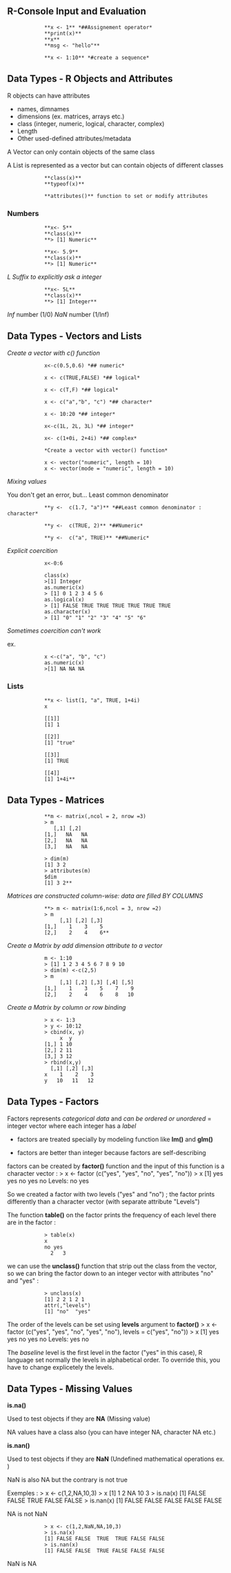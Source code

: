 ## R-Console Input and Evaluation

				**x <- 1** *##Assignement operator*
				**print(x)**
				**x**
				**msg <- "hello"**

				**x <- 1:10** *#create a sequence*

## Data Types - R Objects and Attributes

R objects can have attributes

* names, dimnames
* dimensions (ex. matrices, arrays etc.)
* class (integer, numeric, logical, character, complex)
* Length
* Other used-defined attributes/metadata

A Vector can only contain objects of the same class

A List is represented as a vector but can contain objects of different classes

				**class(x)**
				**typeof(x)**

				**attributes()** function to set or modify attributes

### Numbers

				**x<- 5**
				**class(x)**
				**> [1] Numeric**

				**x<- 5.9**
				**class(x)**
				**> [1] Numeric**

*L Suffix to explicitly ask a integer*

				**x<- 5L**
				**class(x)**
				**> [1] Integer**

*Inf* number (1/0)
*NaN* number (1/Inf)

## Data Types - Vectors and Lists

*Create a vector with c() function*

				x<-c(0.5,0.6) *## numeric*

				x <- c(TRUE,FALSE) *## logical*

				x <- c(T,F) *## logical*

				x <- c("a","b", "c") *## character*

				x <- 10:20 *## integer*

				x<-c(1L, 2L, 3L) *## integer*

				x<- c(1+0i, 2+4i) *## complex*

				*Create a vector with vector() function*

				x <- vector("numeric", length = 10)
				x <- vector(mode = "numeric", length = 10)

*Mixing values*

You don't get an error, but... Least common denominator

				**y <-  c(1.7, "a")** *##Least common denominator : character*

				**y <-  c(TRUE, 2)** *##Numeric*

				**y <-  c("a", TRUE)** *##Numeric*

*Explicit coercition*

				x<-0:6

				class(x)
				>[1] Integer
				as.numeric(x)
				> [1] 0 1 2 3 4 5 6
				as.logical(x)
				> [1] FALSE TRUE TRUE TRUE TRUE TRUE TRUE
				as.character(x)
				> [1] "0" "1" "2" "3" "4" "5" "6"

*Sometimes coercition can't work*

ex.

				x <-c("a", "b", "c")
				as.numeric(x)
				>[1] NA NA NA

### Lists

				**x <- list(1, "a", TRUE, 1+4i)
				x

				[[1]]
				[1] 1

				[[2]]
				[1] "true"

				[[3]]
				[1] TRUE

				[[4]]
				[1] 1+4i**

## Data Types - Matrices

				**m <- matrix(,ncol = 2, nrow =3)
				> m
  				   [,1] [,2]
				[1,]   NA   NA
				[2,]   NA   NA
				[3,]   NA   NA

				> dim(m)
				[1] 3 2
				> attributes(m)
				$dim
				[1] 3 2**

*Matrices are constructed column-wise: data are filled BY COLUMNS*

				**> m <- matrix(1:6,ncol = 3, nrow =2)
				> m
				     [,1] [,2] [,3]
				[1,]    1    3    5
				[2,]    2    4    6**

*Create a Matrix by add dimension attribute to a vector*

				m <- 1:10
				> [1] 1 2 3 4 5 6 7 8 9 10
				> dim(m) <-c(2,5)
				> m
				     [,1] [,2] [,3] [,4] [,5]
				[1,]    1    3    5    7    9
				[2,]    2    4    6    8   10

*Create a Matrix by column or row binding*

				> x <- 1:3
				> y <- 10:12
				> cbind(x, y)
				     x  y
				[1,] 1 10
				[2,] 2 11
				[3,] 3 12
				> rbind(x,y)
				  [,1] [,2] [,3]
				x    1    2    3
				y   10   11   12

## Data Types - Factors

Factors represents *categorical data* and *can be ordered or unordered* = integer vector where each integer has a *label*

* factors are treated specially by modeling function like **lm()** and **glm()**

* factors are better than integer because factors are self-describing

factors can be created by **factor()** function and the input of this function is a character vector :
				> x <- factor (c("yes", "yes", "no", "yes", "no"))
				> x
				[1] yes yes no  yes no 
				Levels: no yes

So we created a factor with two levels ("yes" and "no") ; the factor prints differently than a character vector (with separate attribute "Levels")

The function **table()** on the factor prints the frequency of each level there are in the factor :

				> table(x)
				x
				no yes 
				  2   3 

we can use the **unclass()** function that strip out the class from the vector, so we can bring the factor down to an integer vector with attributes "no" and "yes" :

				> unclass(x)
				[1] 2 2 1 2 1
				attr(,"levels")
				[1] "no"  "yes"

The order of the levels can be set using **levels** argument to **factor()**
				> x <- factor (c("yes", "yes", "no", "yes", "no"), levels = c("yes", "no"))
				> x
				[1] yes yes no  yes no 
				Levels: yes no

The *baseline* level is the first level in the factor ("yes" in this case), R language set normally the levels in alphabetical order. To override this, you have to change explicetely the levels.

## Data Types - Missing Values

**is.na()**

Used to test objects if they are **NA** (Missing value)

NA values have a class also (you can have integer NA, character NA etc.)

**is.nan()**

Used to test objects if they are **NaN** (Undefined mathematical operations ex. )

NaN is also NA but the contrary is not true

Exemples :
				> x <- c(1,2,NA,10,3)
				> x
				[1]  1  2 NA 10  3
				> is.na(x)
				[1] FALSE FALSE  TRUE FALSE FALSE
				> is.nan(x)
				[1] FALSE FALSE FALSE FALSE FALSE


NA is not NaN

				> x <- c(1,2,NaN,NA,10,3)
				> is.na(x)
				[1] FALSE FALSE  TRUE  TRUE FALSE FALSE
				> is.nan(x)
				[1] FALSE FALSE  TRUE FALSE FALSE FALSE

NaN is NA
